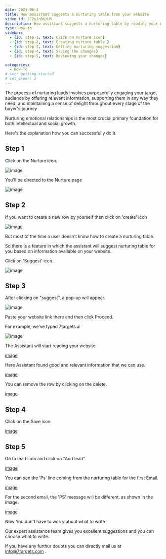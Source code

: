 ```yaml
---
date: 2021-06-4
title: How assistant suggests a nurturing table from your website
video_id: JC2yJnBXzLM
description: How assistant suggests a nurturing table by reading your website.
type: How-to
sidebar:
  - {id: step-1, text: Click on nurture Icon}
  - {id: step-2, text: Creating nurture table }
  - {id: step-3, text: Getting nurturing suggestion}
  - {id: step-4, text: Saving the changes}
  - {id: step-5, text: Reviewing your changes}

categories:
  - How-To
# set: getting-started
# set_order: 3
---
```


The process of nurturing leads involves purposefully engaging your target audience by offering relevant information, supporting them in any way they need, and maintaining a sense of delight throughout every stage of the buyer's journey

Nurturing emotional relationships is the most crucial primary foundation for both intellectual and social growth.


Here's the explanation how you can successfully do it.


## Step 1
Click on the Nurture icon. 

![image](../../images/Nurturing-1.png)

You'll be directed to the Nurture page

![image](../../images/Nurturing-2.png)

## Step 2
If you want to create a new row by yourself then click on 'create' icon

![image](../../images/Nurturing-3.png)

But most of the time a user doesn't know how to create a nurturing table. 

So there is a feature in which the assistant will suggest nurturing table for you based on information available on your website.

Click on 'Suggest' icon.

![image](../../images/Nurturing-4.png)



## Step 3

After clicking on "suggest", a pop-up will appear.

![image](../../images/Nurturing-5.png)

Paste your website link there and then click Proceed. 

For example, we've typed  7targets.ai 

![image](../../images/Nurturing-6.png)

The Assistant will start reading your website 

[image](../../images/Nurturing-7.png)

Here Assistant found good and relevant information that we can use.

[image](../../images/Nurturing-8.png)

You can remove the row by clicking on the delete.

[image](../../images/Nurturing-9.png)


## Step 4

Click on the Save icon.

[image](../../images/Nurturing-10.png)

## Step 5

Go to lead Icon and click on "Add lead".

[image](../../images/Nurturing-11.png)


You can see the 'Ps' line coming from the nurturing table for the first Email.

[image](../../images/Nurturing-12.png)


For the second email, the 'PS' message will be different, as shown in the image.

[image](../../images/Nurturing-13.png)

Now You don't have to worry about what to write.

Our expert assistance team gives you excellent suggestions and you can choose what to write.

If you have any furthur doubts you can directly mail us at info@7targets.com .